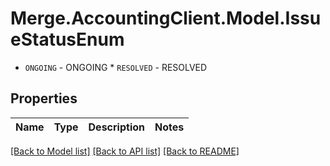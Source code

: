 # Merge.AccountingClient.Model.IssueStatusEnum
* `ONGOING` - ONGOING * `RESOLVED` - RESOLVED

## Properties

Name | Type | Description | Notes
------------ | ------------- | ------------- | -------------

[[Back to Model list]](../README.md#documentation-for-models) [[Back to API list]](../README.md#documentation-for-api-endpoints) [[Back to README]](../README.md)

